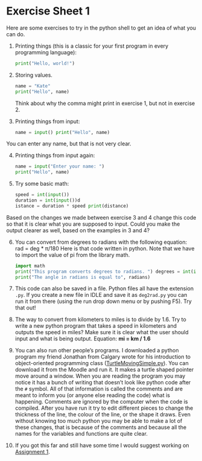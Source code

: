 # Exercise Sheet 1

Here are some exercises to try in the python shell to get an idea of what you can do.

1. Printing things (this is a classic for your first program in every programming language):

    ```python
    print("Hello, world!")
    ```

2. Storing values.

    ```python
    name = "Kate"
    print("Hello", name)
    ```

    Think about why the comma might print in exercise 1, but not in exercise 2.

3. Printing things from input:

    ```python
    name = input() print("Hello", name)
    ```

You can enter any name, but that is not very clear.

4. Printing things from input again:

    ```python
    name = input("Enter your name: ") 
    print("Hello", name)
    ```

5. Try some basic math:

    ```python
    speed = int(input())
    duration = int(input())d
    istance = duration * speed print(distance)
    ```
 
Based on the changes we made between exercise 3 and 4 change this code so that it is clear what you are supposed to input. Could you make the output clearer as well, based on the examples in 3 and 4?

6. You can convert from degrees to radians with the following equation: rad = deg * π/180 Here is that code written in python. Note that we have to import the value of pi from the library math.

    ```python
    import math
    print("This program converts degrees to radians. ") degrees = int(input("Enter the angle in degrees: ")) radians = degrees * math.pi / 180
    print("The angle in radians is equal to", radians)
    ```

7. This code can also be saved in a file. Python files all have the extension `.py`. If you create a new file in IDLE and save it as `deg2rad.py` you can run it from there (using the run drop down menu or by pushing F5). Try that out!

8. The way to convert from kilometers to miles is to divide by 1.6. Try to write a new python program that takes a speed in kilometers and outputs the speed in miles? Make sure it is clear what the user should input and what is being output. Equation: **mi = km / 1.6**

9. You can also run other people’s programs. I downloaded a python program my friend Jonathan from Calgary wrote for his introduction to object-oriented programming class ([TurtleMovingSimple.py](70_TurtleMovingSimple.py)). You can download it from the Moodle and run it. It makes a turtle shaped pointer move around a window. When you are reading the program you may notice it has a bunch of writing that doesn’t look like python code after the `#` symbol. All of that information is called the comments and are meant to inform you (or anyone else reading the code) what is happening. Comments are ignored by the computer when the code is compiled. After you have run it try to edit different pieces to change the thickness of the line, the colour of the line, or the shape it draws. Even without knowing too much python you may be able to make a lot of these changes, that is because of the comments and because all the names for the variables and functions are quite clear.

10. If you got this far and still have some time I would suggest working on [Assignment 1](90_Assignment_1.md).
